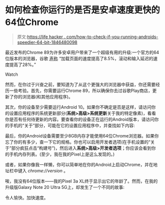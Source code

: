 # 如何检查你运行的是否是安卓速度更快的64位Chrome

> 原文:[https://life hacker . com/how-to-check-if-you-running-androids-speedier-64-bit-1846480098](https://lifehacker.com/how-to-check-if-youre-running-androids-speedier-64-bit-1846480098)

最近发布的Chrome 89为许多安卓用户带来了一个超级有用的升级:一个官方的64位版本的浏览器，谷歌 [声称](https://blog.chromium.org/2021/03/advanced-memory-management-and-more.html) “加载页面的速度提高了8.5%，滚动和输入延迟的速度提高了28%。”

Watch

然而，在你过于兴奋之前，要知道为了从这个更强大的浏览器中获益，你还需要经历一些考验。首先，你需要运行Chrome 89，所以确保你去过谷歌Play商店，更新了你的浏览器(和其他应用程序)。

其次，你的设备至少需要运行Android 10。如果你不确定是否是这样，请访问你的设置应用程序的系统更新部分(**系统>高级>系统更新**关于我的特定像素)，看看你是否有任何待更新的内容。要查看你的设备正在运行的Android版本，请访问你的手机的“关于”部分，可能在它的设置应用程序中，并查找如下内容:

最后，你的Android设备需要至少8GB内存才能使用64位Chrome浏览器。如果你忘了你的有多少，查一下它的规格。你也可以启用开发者选项(在手机设置的“关于”部分疯狂点击“构建号”)，然后进入**系统>高级>开发者选项**；你应该会看到你的手机内存列表。(至少，我在我的Pixel上是这么发现的。)

或者，如果你像我一样懒，你可以简单地在你的Android上启动Chrome，并在地址栏中键入 *chrome://version* 。

唉，我没有64位版本——我的Pixel 3a XL终于显示出它的年龄了。然而，在我的升级版Galaxy Note 20 Ultra 5G上，却发生了一个不同的故事:

令人愉快。加快速度。